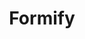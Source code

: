---
title: Formify
description: Build complex multi-step forms with React
weight: 60
lastmod: 2022-02-22T11:11:30-09:00
draft: true
vimeo: 
emoji: 👑
video_length: wip
chapter_start: GeoForm
---